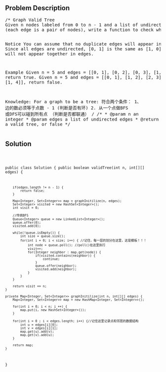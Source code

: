<!--
<style>
  body { font-family: Arial, sans-serif; }
  .container { max-width: 100%; margin: auto; padding: 20px; }
  .comment-block { background-color: #f9f9f9; padding: 10px; border-left: 5px solid #ccc; max-width: 80%; margin: auto;}
  .code-block { background-color: #f4f4f4; padding: 10px; border: 1px solid #ddd; }
</style>
-->

<div class='container'>
<h2>Problem Description</h2>
<div class='comment-block'>
<pre>
/* Graph Valid Tree
Given n nodes labeled from 0 to n - 1 and a list of undirected edges 
(each edge is a pair of nodes), write a function to check whether these edges make up a valid tree.

Notice
You can assume that no duplicate edges will appear in edges. Since all edges are undirected, 
[0, 1] is the same as [1, 0] and thus will not appear together in edges.

Example
Given n = 5 and edges = [[0, 1], [0, 2], [0, 3], [1, 4]], return true.
Given n = 5 and edges = [[0, 1], [1, 2], [2, 3], [1, 3], [1, 4]], return false.

Knowledge:
For a graph to be a tree: 符合两个条件：
1、 边的数必须等于点数 - 1 (判断是否有环)
2. 从一个点做BFS 或DFS可以碰到所有点 （判断是否都联通）
*/
    /**
     * @param n an integer
     * @param edges a list of undirected edges
     * @return true if it's a valid tree, or false
     */
</pre>
</div>

<h2>Solution</h2>
<div class='code-block'>
<pre><code class='language-java'>

public class Solution {
    public boolean validTree(int n, int[][] edges) {

        if(edges.length != n - 1) {
            return false;
        }
        
        Map<Integer, Set<Integer>> map = graphInitilize(n, edges);
        Set<Integer> visited = new HashSet<Integer>();
        int visit = 0;
        
        //传统BFS
        Queue<Integer> queue = new LinkedList<Integer>();
        queue.offer(0);
        visited.add(0);
        
        while(!queue.isEmpty()) {
            int size = queue.size();
            for(int i = 0; i < size; i++) { //记住，每一层的划分在这里，这是模板！！！
                int node = queue.poll(); //poll()在这里执行
                visit++;
                for(Integer neighbor : map.get(node)) {
                    if(visited.contains(neighbor)) {
                        continue;
                    }
                    queue.offer(neighbor);
                    visited.add(neighbor);
                }
            }
        }
        
        return visit == n;
    }
    
    private Map<Integer, Set<Integer>> graphInitilize(int n, int[][] edges) {
        Map<Integer, Set<Integer>> map = new HashMap<Integer, Set<Integer>>();
        
        for(int i = 0; i < n; i ++) {
            map.put(i, new HashSet<Integer>());
        }
        
        for(int i = 0 ; i < edges.length; i++) {//记住这里记录点和邻居的数据结构
            int u = edges[i][0];
            int v = edges[i][1];
            map.get(u).add(v);
            map.get(v).add(u);
        }
        
        return map;
    }
}</code></pre>
</div>
</div>
